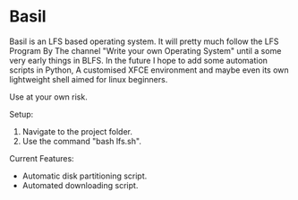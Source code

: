 # Basil

Basil is an LFS based operating system. It will pretty much follow the LFS Program By The channel "Write your own Operating System" until a some very early things in BLFS. In the future I hope to add some automation scripts in Python, A customised XFCE environment and maybe even its own lightweight shell aimed for linux beginners.

Use at your own risk.

Setup:
  1. Navigate to the project folder.
  2. Use the command "bash lfs.sh".

Current Features:
  * Automatic disk partitioning script.
  * Automated downloading script.

